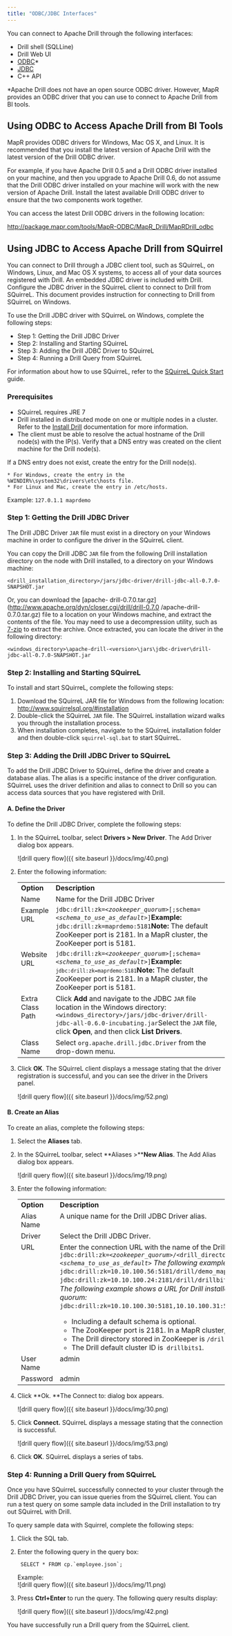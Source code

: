 ```yaml
---
title: "ODBC/JDBC Interfaces"
---
```

You can connect to Apache Drill through the following interfaces:

  * Drill shell (SQLLine)
  * Drill Web UI
  * [ODBC](/drill/docs/odbc-jdbc-interfaces#using-odbc-to-access-apache-drill-from-bi-tools)*
  * [JDBC](/drill/docs/odbc-jdbc-interfaces#using-jdbc-to-access-apache-drill-from-squirrel)
  * C++ API

*Apache Drill does not have an open source ODBC driver. However, MapR provides an ODBC driver that you can use to connect to Apache Drill from BI tools. 

## Using ODBC to Access Apache Drill from BI Tools

MapR provides ODBC drivers for Windows, Mac OS X, and Linux. It is recommended
that you install the latest version of Apache Drill with the latest version of
the Drill ODBC driver.

For example, if you have Apache Drill 0.5 and a Drill ODBC driver installed on
your machine, and then you upgrade to Apache Drill 0.6, do not assume that the
Drill ODBC driver installed on your machine will work with the new version of
Apache Drill. Install the latest available Drill ODBC driver to ensure that
the two components work together.

You can access the latest Drill ODBC drivers in the following location:

<http://package.mapr.com/tools/MapR-ODBC/MapR_Drill/MapRDrill_odbc>

## Using JDBC to Access Apache Drill from SQuirrel

You can connect to Drill through a JDBC client tool, such as SQuirreL, on
Windows, Linux, and Mac OS X systems, to access all of your data sources
registered with Drill. An embedded JDBC driver is included with Drill.
Configure the JDBC driver in the SQuirreL client to connect to Drill from
SQuirreL. This document provides instruction for connecting to Drill from
SQuirreL on Windows.

To use the Drill JDBC driver with SQuirreL on Windows, complete the following
steps:

  * Step 1: Getting the Drill JDBC Driver 
  * Step 2: Installing and Starting SQuirreL
  * Step 3: Adding the Drill JDBC Driver to SQuirreL
  * Step 4: Running a Drill Query from SQuirreL

For information about how to use SQuirreL, refer to the [SQuirreL Quick
Start](http://squirrel-sql.sourceforge.net/user-manual/quick_start.html)
guide.

### Prerequisites

  * SQuirreL requires JRE 7
  * Drill installed in distributed mode on one or multiple nodes in a cluster. Refer to the [Install Drill](/drill/docs/install-drill/) documentation for more information.
  * The client must be able to resolve the actual hostname of the Drill node(s) with the IP(s). Verify that a DNS entry was created on the client machine for the Drill node(s).
     
If a DNS entry does not exist, create the entry for the Drill node(s).

    * For Windows, create the entry in the %WINDIR%\system32\drivers\etc\hosts file.
    * For Linux and Mac, create the entry in /etc/hosts.  
<drill-machine-IP> <drill-machine-hostname>
    Example: `127.0.1.1 maprdemo`

### Step 1: Getting the Drill JDBC Driver

The Drill JDBC Driver `JAR` file must exist in a directory on your Windows
machine in order to configure the driver in the SQuirreL client.

You can copy the Drill JDBC `JAR` file from the following Drill installation
directory on the node with Drill installed, to a directory on your Windows
machine:

    <drill_installation_directory>/jars/jdbc-driver/drill-jdbc-all-0.7.0-SNAPSHOT.jar

Or, you can download the [apache-
drill-0.7.0.tar.gz](http://www.apache.org/dyn/closer.cgi/drill/drill-0.7.0
/apache-drill-0.7.0.tar.gz) file to a location on your Windows machine, and
extract the contents of the file. You may need to use a decompression utility,
such as [7-zip](http://www.7-zip.org/) to extract the archive. Once extracted,
you can locate the driver in the following directory:

    <windows_directory>\apache-drill-<version>\jars\jdbc-driver\drill-jdbc-all-0.7.0-SNAPSHOT.jar

### Step 2: Installing and Starting SQuirreL

To install and start SQuirreL, complete the following steps:

  1. Download the SQuirreL JAR file for Windows from the following location:  
<http://www.squirrelsql.org/#installation>
  2. Double-click the SQuirreL `JAR` file. The SQuirreL installation wizard walks you through the installation process.
  3. When installation completes, navigate to the SQuirreL installation folder and then double-click `squirrel-sql.bat` to start SQuirreL.

### Step 3: Adding the Drill JDBC Driver to SQuirreL

To add the Drill JDBC Driver to SQuirreL, define the driver and create a
database alias. The alias is a specific instance of the driver configuration.
SQuirreL uses the driver definition and alias to connect to Drill so you can
access data sources that you have registered with Drill.

#### A. Define the Driver

To define the Drill JDBC Driver, complete the following steps:

1. In the SQuirreL toolbar, select **Drivers > New Driver**. The Add Driver dialog box appears.
  
    ![drill query flow]({{ site.baseurl }}/docs/img/40.png)

2. Enter the following information:

    <table style='table-layout:fixed;width:100%'><tbody><tr><td valign="top" width="13%"><strong>Option</strong></td><td valign="top" style='width: 460px;'><strong>Description</strong></td></tr><tr><td valign="top">Name</td><td valign="top">Name for the Drill JDBC Driver</td></tr><tr><td valign="top">Example URL</td><td valign="top"><code>jdbc:drill:zk=&lt;<em>zookeeper_quorum</em>&gt;[;schema=&lt;<em>schema_to_use_as_default</em>&gt;]</code><strong>Example:</strong><code> jdbc:drill:zk=maprdemo:5181</code><strong>Note:</strong> The default ZooKeeper port is 2181. In a MapR cluster, the ZooKeeper port is 5181.</td></tr><tr><td valign="top">Website URL</td><td valign="top"><code>jdbc:drill:zk=&lt;<em>zookeeper_quorum</em>&gt;[;schema=&lt;<em>schema_to_use_as_default</em>&gt;]</code><strong>Example:</strong><code><code> jdbc:drill:zk=maprdemo:5181</code></code><strong>Note:</strong><span> The default ZooKeeper port is 2181. In a MapR cluster, the ZooKeeper port is 5181.</span></td></tr><tr><td valign="top">Extra Class Path</td><td valign="top">Click <strong>Add</strong> and navigate to the JDBC <code>JAR</code> file location in the Windows directory:<br /><code>&lt;windows_directory&gt;/jars/jdbc-driver/<span style="color: rgb(34,34,34);">drill-jdbc-all-0.6.0-</span><span style="color: rgb(34,34,34);">incubating.jar</span></code>Select the <code>JAR</code> file, click <strong>Open</strong>, and then click <strong>List Drivers</strong>.</td></tr><tr><td valign="top">Class Name</td><td valign="top">Select <code>org.apache.drill.jdbc.Driver</code> from the drop-down menu.</td></tr></tbody></table>  
  
3. Click **OK**. The SQuirreL client displays a message stating that the driver registration is successful, and you can see the driver in the Drivers panel.  

   ![drill query flow]({{ site.baseurl }}/docs/img/52.png)

#### B. Create an Alias

To create an alias, complete the following steps:

1. Select the **Aliases** tab.
2. In the SQuirreL toolbar, select **Aliases >****New Alias**. The Add Alias dialog box appears.
    
    ![drill query flow]({{ site.baseurl }}/docs/img/19.png)
    
3. Enter the following information:
  
     <table style='table-layout:fixed;width:100%'><tbody><tr>
     <td valign="top" width="10%"><strong>Option</strong></td>
     <td valign="top" style='width: 500px;'><strong>Description</strong></td>
     </tr>
     <tr>
     <td valign="top">Alias Name</td>
     <td valign="top">A unique name for the Drill JDBC Driver alias.</td>
     </tr>
     <tr>
     <td valign="top">Driver</td>
     <td valign="top">Select the Drill JDBC Driver.</td>
     </tr>
     <tr>
     <td valign="top">URL</td>
     <td valign="top">Enter the connection URL with the name of the Drill directory stored in ZooKeeper and the cluster ID:
       <code>jdbc:drill:zk=&lt;<em>zookeeper_quorum</em>&gt;/&lt;drill_directory_in_zookeeper&gt;/&lt;cluster_ID&gt;;schema=&lt;<em>schema_to_use_as_default</em>&gt;</code>
       <em>The following examples show URLs for Drill installed on a single node:</em><br />
       <span style="font-family: monospace;font-size: 14.0px;line-height: 1.4285715;background-color: transparent;">jdbc:drill:zk=10.10.100.56:5181/drill/demo_mapr_com-drillbits;schema=hive<br /></span>
       <span style="font-family: monospace;font-size: 14.0px;line-height: 1.4285715;background-color: transparent;">jdbc:drill:zk=10.10.100.24:2181/drill/drillbits1;schema=hive<br /> </span>
       <em>The following example shows a URL for Drill installed in distributed mode with a connection to a ZooKeeper quorum:</em>
       <span style="font-family: monospace;font-size: 14.0px;line-height: 1.4285715;background-color: transparent;">jdbc:drill:zk=10.10.100.30:5181,10.10.100.31:5181,10.10.100.32:5181/drill/drillbits1;schema=hive</span>
          <ul>
          <li>Including a default schema is optional.</li>
          <li>The ZooKeeper port is 2181. In a MapR cluster, the ZooKeeper port is 5181.</li>
          <li>The Drill directory stored in ZooKeeper is <code>/drill</code>.</li>
          <li>The Drill default cluster ID is<code> drillbits1</code>.</li>
          </ul>
     </td></tr><tr>
     <td valign="top">User Name</td>
     <td valign="top">admin</td>
     </tr>
     <tr>
     <td valign="top">Password</td>
     <td valign="top">admin</td>
     </tr></tbody></table>
4. Click **Ok. **The Connect to: dialog box appears.  

    ![drill query flow]({{ site.baseurl }}/docs/img/30.png)
   
5. Click **Connect.** SQuirreL displays a message stating that the connection is successful.
  
    ![drill query flow]({{ site.baseurl }}/docs/img/53.png)
     
6. Click **OK**. SQuirreL displays a series of tabs.

### Step 4: Running a Drill Query from SQuirreL

Once you have SQuirreL successfully connected to your cluster through the
Drill JDBC Driver, you can issue queries from the SQuirreL client. You can run
a test query on some sample data included in the Drill installation to try out
SQuirreL with Drill.

To query sample data with Squirrel, complete the following steps:

1. Click the SQL tab.
2. Enter the following query in the query box:   
   
        SELECT * FROM cp.`employee.json`;
          
     Example:  
     ![drill query flow]({{ site.baseurl }}/docs/img/11.png)

3. Press **Ctrl+Enter** to run the query. The following query results display: 
  
     ![drill query flow]({{ site.baseurl }}/docs/img/42.png) 

You have successfully run a Drill query from the SQuirreL client.